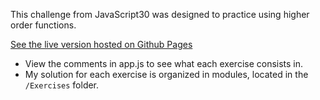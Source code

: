 This challenge from JavaScript30 was designed to practice using higher order functions.

[See the live version hosted on Github Pages](https://github.com/angelique-df/04Array_Cardio_Day_1/deployments/activity_log?environment=github-pages
)

* View the comments in app.js to see what each exercise consists in.
* My solution for each exercise is organized in modules, located in the ```/Exercises``` folder.